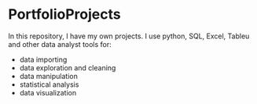# PortfolioProjects
In this repository, I have my own projects.
I use python, SQL, Excel, Tableu and other data analyst tools for:
- data importing
- data exploration and cleaning
- data manipulation
- statistical analysis
- data visualization
